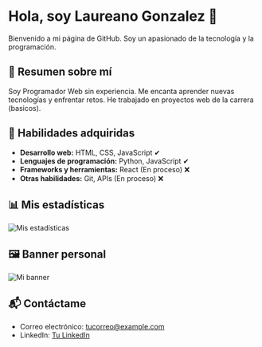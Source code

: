 # Hola, soy Laureano Gonzalez 👋

Bienvenido a mi página de GitHub. Soy un apasionado de la tecnología y la programación.

## 💼 Resumen sobre mí

Soy Programador Web sin experiencia. Me encanta aprender nuevas tecnologías y enfrentar retos. He trabajado en proyectos web de la carrera (basicos).

## 🔧 Habilidades adquiridas

- **Desarrollo web:** HTML, CSS, JavaScript ✔
- **Lenguajes de programación:** Python, JavaScript ✔
- **Frameworks y herramientas:** React (En proceso) ❌
- **Otras habilidades:** Git, APIs (En proceso) ❌

## 📊 Mis estadísticas

![Mis estadísticas](https://github-readme-stats.vercel.app/api?username=LaureanoDev18&show_icons=true&count_private=true&hide_title=true)

## 🖼️ Banner personal

![Mi banner]([Descargas])

## 📬 Contáctame

- Correo electrónico: [tucorreo@example.com](mailto:tucorreo@example.com)
- LinkedIn: [Tu LinkedIn](https://linkedin.com/in/tu-usuario)
